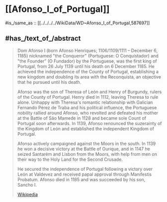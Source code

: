 ﻿---
aliases:
- "Afonso Henriques"
has_id_wikidata: Q587697
---

# [[Afonso_I_of_Portugal]] 

#is_/same_as  :: [[../../../../WikiData/WD~Afonso_I_of_Portugal,587697]] 

## #has_/text_of_/abstract 

> Dom Afonso I (born Afonso Henriques; 1106/1109/1111 – December 6, 1185) 
> nicknamed "the Conqueror" (Portuguese: O Conquistador) and "the Founder" (O Fundador) 
> by the Portuguese, was the first king of Portugal, from 26 July 1139 
> until his death on 6 December 1185. 
> He achieved the independence of the County of Portugal, 
> establishing a new kingdom and doubling its area with the Reconquista, 
> an objective that he pursued until his death.
>
> Afonso was the son of Theresa of León and Henry of Burgundy, rulers of the County of Portugal. 
> Henry died in 1112, leaving Theresa to rule alone. 
> Unhappy with Theresa's romantic relationship with Galician Fernando Pérez de Traba 
> and his political influence, the Portuguese nobility rallied around Afonso, 
> who revolted and defeated his mother at the Battle of São Mamede in 1128 
> and became sole Count of Portugal soon afterwards. 
> In 1139, Afonso renounced the suzerainty of the Kingdom of León 
> and established the independent Kingdom of Portugal.
>
> Afonso actively campaigned against the Moors in the south. 
> In 1139 he won a decisive victory at the Battle of Ourique, 
> and in 1147 he seized Santarém and Lisbon from the Moors, 
> with help from men on their way to the Holy Land for the Second Crusade. 
> 
> He secured the independence of Portugal following a victory over León at Valdevez 
> and received papal approval through Manifestis Probatum. 
> Afonso died in 1185 and was succeeded by his son, Sancho I.
>
> [Wikipedia](https://en.wikipedia.org/wiki/Afonso%20I%20of%20Portugal) 



